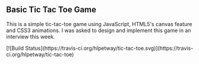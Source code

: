 ## Basic Tic Tac Toe Game
<p>This is a simple tic-tac-toe game using JavaScript, HTML5's canvas feature and CSS3 animations. I was asked to design and implement this game in an interview this week.</p>
[![Build Status](https://travis-ci.org/hlpetway/tic-tac-toe.svg)](https://travis-ci.org/hlpetway/tic-tac-toe)

